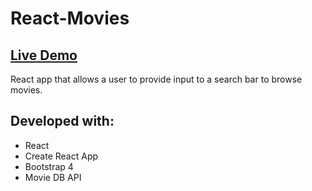 # React-Movies
 ## [Live Demo](https://krummencode.github.io/React-Movies/)
 
React app that allows a user to provide input to a search bar to browse movies.

## Developed with:
* React
* Create React App
* Bootstrap 4
* Movie DB API
 
 

